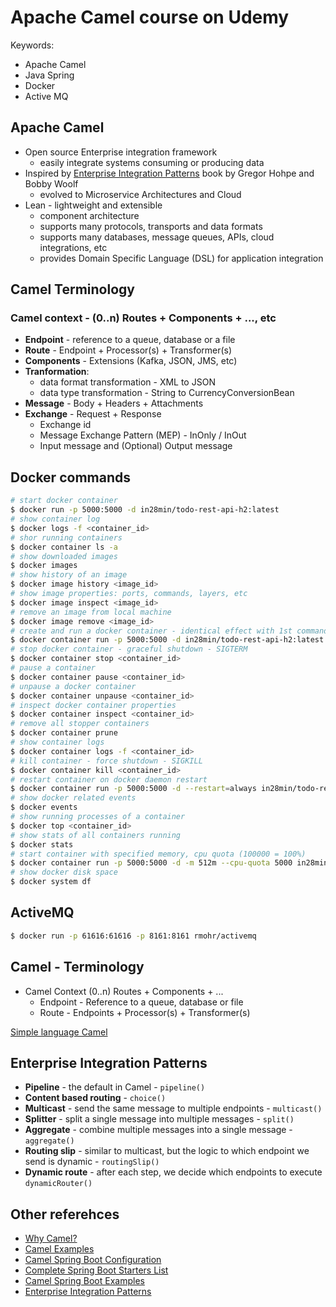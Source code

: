 # Apache Camel course on Udemy

Keywords:

- Apache Camel
- Java Spring
- Docker
- Active MQ

## Apache Camel

- Open source Enterprise integration framework
  - easily integrate systems consuming or producing data
- Inspired by [Enterprise Integration Patterns](https://www.enterpriseintegrationpatterns.com/) book by Gregor Hohpe and Bobby Woolf
  - evolved to Microservice Architectures and Cloud
- Lean - lightweight and extensible
  - component architecture
  - supports many protocols, transports and data formats
  - supports many databases, message queues, APIs, cloud integrations, etc
  - provides Domain Specific Language (DSL) for application integration

## Camel Terminology

### Camel context - (0..n) Routes + Components +  ..., etc

- **Endpoint** - reference to a queue, database or a file
- **Route** - Endpoint + Processor(s) + Transformer(s)
- **Components** - Extensions (Kafka, JSON, JMS, etc)
- **Tranformation**:
  - data format transformation - XML to JSON
  - data type transformation - String to CurrencyConversionBean
- **Message** - Body + Headers + Attachments
- **Exchange** - Request + Response
  - Exchange id
  - Message Exchange Pattern (MEP) - InOnly / InOut
  - Input message and (Optional) Output message

## Docker commands

```bash
# start docker container
$ docker run -p 5000:5000 -d in28min/todo-rest-api-h2:latest
# show container log
$ docker logs -f <container_id>
# shor running containers
$ docker container ls -a
# show downloaded images
$ docker images
# show history of an image
$ docker image history <image_id>
# show image properties: ports, commands, layers, etc
$ docker image inspect <image_id>
# remove an image from local machine
$ docker image remove <image_id>
# create and run a docker container - identical effect with 1st command
$ docker container run -p 5000:5000 -d in28min/todo-rest-api-h2:latest
# stop docker container - graceful shutdown - SIGTERM
$ docker container stop <container_id>
# pause a container
$ docker container pause <container_id>
# unpause a docker container
$ docker container unpause <container_id>
# inspect docker container properties
$ docker container inspect <container_id>
# remove all stopper containers
$ docker container prune
# show container logs
$ docker container logs -f <container_id>
# kill container - force shutdown - SIGKILL
$ docker container kill <container_id>
# restart container on docker daemon restart
$ docker container run -p 5000:5000 -d --restart=always in28min/todo-rest-api-h2:latest
# show docker related events
$ docker events
# show running processes of a container
$ docker top <container_id>
# show stats of all containers running
$ docker stats
# start container with specified memory, cpu quota (100000 = 100%)
$ docker container run -p 5000:5000 -d -m 512m --cpu-quota 5000 in28min/todo-rest-api-h2:latest
# show docker disk space
$ docker system df
```

## ActiveMQ

```bash
$ docker run -p 61616:61616 -p 8161:8161 rmohr/activemq
```

## Camel - Terminology

- Camel Context (0..n) Routes + Components + ...
  - Endpoint - Reference to a queue, database or file
  - Route - Endpoints + Processor(s) + Transformer(s)

[Simple language Camel](https://camel.apache.org/components/3.18.x/languages/simple-language.html)

## Enterprise Integration Patterns

- **Pipeline** - the default in Camel - `pipeline()`
- **Content based routing** - `choice()`
- **Multicast** - send the same message to multiple endpoints - `multicast()`
- **Splitter** - split a single message into multiple messages - `split()`
- **Aggregate** - combine multiple messages into a single message - `aggregate()`
- **Routing slip** - similar to multicast, but the logic to which endpoint we send is dynamic - `routingSlip()`
- **Dynamic route** - after each step, we decide which endpoints to execute `dynamicRouter()`

## Other referehces

- [Why Camel?](https://camel.apache.org/manual/latest/faq/why-the-name-camel.html)
- [Camel Examples](https://github.com/apache/camel-examples/tree/master/examples)
- [Camel Spring Boot Configuration](https://camel.apache.org/camel-spring-boot/latest/spring-boot.html)
- [Complete Spring Boot Starters List](https://camel.apache.org/camel-spring-boot/latest/list.html)
- [Camel Spring Boot Examples](https://github.com/apache/camel-spring-boot-examples)
- [Enterprise Integration Patterns](https://camel.apache.org/components/latest/eips/enterprise-integration-patterns.html)
